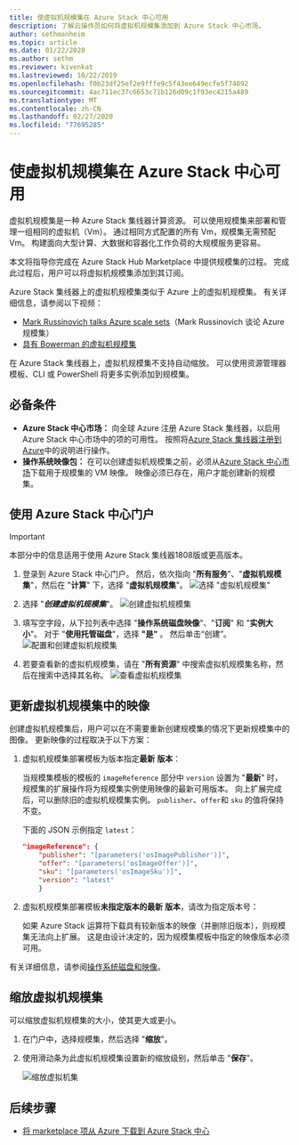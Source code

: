 ```yaml
---
title: 使虚拟机规模集在 Azure Stack 中心可用
description: 了解云操作员如何将虚拟机规模集添加到 Azure Stack 中心市场。
author: sethmanheim
ms.topic: article
ms.date: 01/22/2020
ms.author: sethm
ms.reviewer: kivenkat
ms.lastreviewed: 10/22/2019
ms.openlocfilehash: f0b23df25ef2e9fffe9c5f43ee649ecfe5f74092
ms.sourcegitcommit: 4ac711ec37c6653c71b126d09c1f93ec4215a489
ms.translationtype: MT
ms.contentlocale: zh-CN
ms.lasthandoff: 02/27/2020
ms.locfileid: "77695285"
---
```

# <a name="make-virtual-machine-scale-sets-available-in-azure-stack-hub"></a>使虚拟机规模集在 Azure Stack 中心可用

虚拟机规模集是一种 Azure Stack 集线器计算资源。 可以使用规模集来部署和管理一组相同的虚拟机（Vm）。 通过相同方式配置的所有 Vm，规模集无需预配 Vm。 构建面向大型计算、大数据和容器化工作负荷的大规模服务更容易。

本文将指导你完成在 Azure Stack Hub Marketplace 中提供规模集的过程。 完成此过程后，用户可以将虚拟机规模集添加到其订阅。

Azure Stack 集线器上的虚拟机规模集类似于 Azure 上的虚拟机规模集。 有关详细信息，请参阅以下视频：

* [Mark Russinovich talks Azure scale sets](https://channel9.msdn.com/Blogs/Regular-IT-Guy/Mark-Russinovich-Talks-Azure-Scale-Sets/)（Mark Russinovich 谈论 Azure 规模集）
* [具有 Bowerman 的虚拟机规模集](https://channel9.msdn.com/Shows/Cloud+Cover/Episode-191-Virtual-Machine-Scale-Sets-with-Guy-Bowerman)

在 Azure Stack 集线器上，虚拟机规模集不支持自动缩放。 可以使用资源管理器模板、CLI 或 PowerShell 将更多实例添加到规模集。

## <a name="prerequisites"></a>必备条件

* **Azure Stack 中心市场：** 向全球 Azure 注册 Azure Stack 集线器，以启用 Azure Stack 中心市场中的项的可用性。 按照将[Azure Stack 集线器注册到 Azure](azure-stack-registration.md)中的说明进行操作。
* **操作系统映像包：** 在可以创建虚拟机规模集之前，必须从[Azure Stack 中心市场](azure-stack-download-azure-marketplace-item.md)下载用于规模集的 VM 映像。 映像必须已存在，用户才能创建新的规模集。

## <a name="use-the-azure-stack-hub-portal"></a>使用 Azure Stack 中心门户

>[!IMPORTANT]  
> 本部分中的信息适用于使用 Azure Stack 集线器1808版或更高版本。

1. 登录到 Azure Stack 中心门户。 然后，依次指向 "**所有服务**"、"**虚拟机规模集**"，然后在 "**计算**" 下，选择 "**虚拟机规模集**"。
   ![选择 "虚拟机规模集"](media/azure-stack-compute-add-scalesets/all-services.png)

2. 选择 "***创建虚拟机规模集***"。
   ![创建虚拟机规模集](media/azure-stack-compute-add-scalesets/create-scale-set.png)

3. 填写空字段，从下拉列表中选择 "**操作系统磁盘映像**"、"**订阅**" 和 "**实例大小**"。 对于 "**使用托管磁盘**"，选择 **"是"** 。 然后单击“创建”。
    ![配置和创建虚拟机规模集](media/azure-stack-compute-add-scalesets/create.png)

4. 若要查看新的虚拟机规模集，请在 "**所有资源**" 中搜索虚拟机规模集名称，然后在搜索中选择其名称。
   ![查看虚拟机规模集](media/azure-stack-compute-add-scalesets/search.png)

## <a name="update-images-in-a-virtual-machine-scale-set"></a>更新虚拟机规模集中的映像

创建虚拟机规模集后，用户可以在不需要重新创建规模集的情况下更新规模集中的图像。 更新映像的过程取决于以下方案：

1. 虚拟机规模集部署模板为版本指定**最新** **版本**：  

   当规模集模板的模板的 `imageReference` 部分中 `version` 设置为 "**最新**" 时，规模集的扩展操作将为规模集实例使用映像的最新可用版本。 向上扩展完成后，可以删除旧的虚拟机规模集实例。 `publisher`、`offer`和 `sku` 的值将保持不变。

   下面的 JSON 示例指定 `latest`：  

    ```json  
    "imageReference": {
        "publisher": "[parameters('osImagePublisher')]",
        "offer": "[parameters('osImageOffer')]",
        "sku": "[parameters('osImageSku')]",
        "version": "latest"
        }
    ```

2. 虚拟机规模集部署模板**未指定版本的最新** **版本**，请改为指定版本号：  

    如果 Azure Stack 运算符下载具有较新版本的映像（并删除旧版本），则规模集无法向上扩展。 这是由设计决定的，因为规模集模板中指定的映像版本必须可用。  

有关详细信息，请参阅[操作系统磁盘和映像](../user/azure-stack-compute-overview.md#operating-system-disks-and-images)。  

## <a name="scale-a-virtual-machine-scale-set"></a>缩放虚拟机规模集

可以缩放虚拟机规模集的大小，使其更大或更小。

1. 在门户中，选择规模集，然后选择 "**缩放**"。

2. 使用滑动条为此虚拟机规模集设置新的缩放级别，然后单击 "**保存**"。

     ![缩放虚拟机集](media/azure-stack-compute-add-scalesets/scale.png)

## <a name="next-steps"></a>后续步骤

* [将 marketplace 项从 Azure 下载到 Azure Stack 中心](azure-stack-download-azure-marketplace-item.md)
